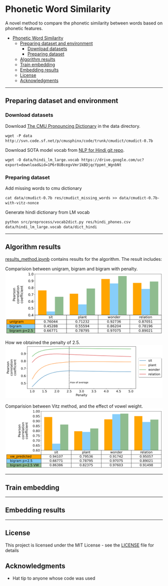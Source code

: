 # Phonetic Word Similarity

A novel method to compare the phonetic similarity between words based on phonetic features.

- [Phonetic Word Similarity](#phonetic-word-similarity)
  - [Preparing dataset and environment](#preparing-dataset-and-environment)
    - [Download datasets](#download-datasets)
    - [Preparing dataset](#preparing-dataset)
  - [Algorithm results](#algorithm-results)
  - [Train embedding](#train-embedding)
  - [Embedding results](#embedding-results)
  - [License](#license)
  - [Acknowledgments](#acknowledgments)

---

## Preparing dataset and environment

### Download datasets

Download [The CMU Pronouncing Dictionary](http://www.speech.cs.cmu.edu/cgi-bin/cmudict) in the data directory.

```
wget -P data http://svn.code.sf.net/p/cmusphinx/code/trunk/cmudict/cmudict-0.7b
```

Download SOTA model vocab from [NLP for Hindi git repo](https://github.com/goru001/nlp-for-hindi).

```
wget -O data/hindi_lm_large.vocab https://drive.google.com/uc?export=download&id=1P6r8UBcegvVmr1kBDjqcYppmt_WgnbNt
```

### Preparing dataset

Add missing words to cmu dictionary

```
cat data/cmudict-0.7b res/cmudict_missing_words >> data/cmudict-0.7b-with-vitz-nonce
```

Generate hindi dictionary from LM vocab

```
python src/preprocess/vocab2dict.py res/hindi_phones.csv data/hindi_lm_large.vocab data/dict_hindi
```

---

## Algorithm results

[results_method.ipynb](src/results_method.ipynb) contains results for the algorithm. The result includes:

Comparision between unigram, bigram and bigram with penalty.
![01](docs/img/01_unigram_vs_bigram.png)

How we obtained the penalty of 2.5.
![02](docs/img/02_penalty.png)

Comparision between Vitz method, and the effect of vowel weight.
![03](docs/img/03_vowel_weight.png)

---

## Train embedding

---

## Embedding results

---

## License

This project is licensed under the MIT License - see the [LICENSE](LICENSE) file for details

## Acknowledgments

* Hat tip to anyone whose code was used
